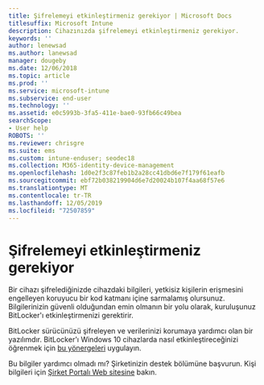 ```yaml
---
title: Şifrelemeyi etkinleştirmeniz gerekiyor | Microsoft Docs
titlesuffix: Microsoft Intune
description: Cihazınızda şifrelemeyi etkinleştirmeniz gerekiyor.
keywords: ''
author: lenewsad
ms.author: lanewsad
manager: dougeby
ms.date: 12/06/2018
ms.topic: article
ms.prod: ''
ms.service: microsoft-intune
ms.subservice: end-user
ms.technology: ''
ms.assetid: e0c5993b-3fa5-411e-bae0-93fb66c49bea
searchScope:
- User help
ROBOTS: ''
ms.reviewer: chrisgre
ms.suite: ems
ms.custom: intune-enduser; seodec18
ms.collection: M365-identity-device-management
ms.openlocfilehash: 1d0e2f3c87feb1b2a28cc41dbd6e7f179f61eafb
ms.sourcegitcommit: ebf72b038219904d6e7d20024b107f4aa68f57e6
ms.translationtype: MT
ms.contentlocale: tr-TR
ms.lasthandoff: 12/05/2019
ms.locfileid: "72507859"
---
```

# <a name="you-need-to-enable-encryption"></a>Şifrelemeyi etkinleştirmeniz gerekiyor

Bir cihazı şifrelediğinizde cihazdaki bilgileri, yetkisiz kişilerin erişmesini engelleyen koruyucu bir kod katmanı içine sarmalamış olursunuz. Bilgilerinizin güvenli olduğundan emin olmanın bir yolu olarak, kuruluşunuz BitLocker'ı etkinleştirmenizi gerektirir.

BitLocker sürücünüzü şifreleyen ve verilerinizi korumaya yardımcı olan bir yazılımdır. BitLocker'ı Windows 10 cihazlarda nasıl etkinleştireceğinizi öğrenmek için [bu yönergeleri](https://gallery.technet.microsoft.com/How-to-turn-on-BitLocker-34294d3d) uygulayın.

Bu bilgiler yardımcı olmadı mı? Şirketinizin destek bölümüne başvurun. Kişi bilgileri için [Şirket Portalı Web sitesine](https://go.microsoft.com/fwlink/?linkid=2010980) bakın.
